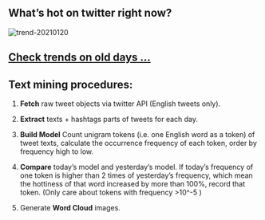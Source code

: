 ## What’s hot on twitter right now?

![trend-20210120][wordcloud]

[wordcloud]: https://raw.githubusercontent.com/xdqc/tweet-trend-everyday/master/word-cloud/trend-20210120.png?token=AF5V4P7ADR6KQBZ4CEDTNIK6AXRMU "trend-20210120"

## [Check trends on old days ...](https://github.com/xdqc/tweet-trend-everyday/tree/master/word-cloud)

## Text mining procedures:

1. **Fetch** raw tweet objects via twitter API (English tweets only).

2. **Extract** texts + hashtags parts of tweets for each day.

3. **Build Model** Count unigram tokens (i.e. one English word as a token) of tweet texts, calculate the occurrence frequency of each token, order by frequency high to low.

4. **Compare** today’s model and yesterday’s model. If today’s frequency of one token is higher than 2 times of yesterday’s frequency, which mean the hottiness of that word increased by more than 100%, record that token. (Only care about tokens with frequency >10^-5 )

5. Generate **Word Cloud** images.
